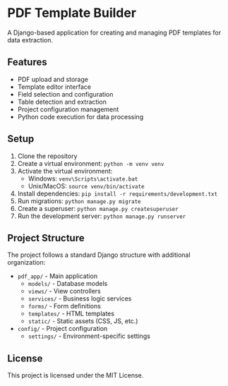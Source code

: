# PDF Template Builder

A Django-based application for creating and managing PDF templates for data extraction.

## Features

- PDF upload and storage
- Template editor interface
- Field selection and configuration
- Table detection and extraction
- Project configuration management
- Python code execution for data processing

## Setup

1. Clone the repository
2. Create a virtual environment: `python -m venv venv`
3. Activate the virtual environment:
   - Windows: `venv\Scripts\activate.bat`
   - Unix/MacOS: `source venv/bin/activate`
4. Install dependencies: `pip install -r requirements/development.txt`
5. Run migrations: `python manage.py migrate`
6. Create a superuser: `python manage.py createsuperuser`
7. Run the development server: `python manage.py runserver`

## Project Structure

The project follows a standard Django structure with additional organization:

- `pdf_app/` - Main application
  - `models/` - Database models
  - `views/` - View controllers
  - `services/` - Business logic services
  - `forms/` - Form definitions
  - `templates/` - HTML templates
  - `static/` - Static assets (CSS, JS, etc.)
- `config/` - Project configuration
  - `settings/` - Environment-specific settings

## License

This project is licensed under the MIT License. 